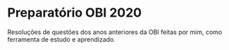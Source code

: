 # Preparatório OBI 2020

Resoluções de questões dos anos anteriores da OBI feitas por mim, como ferramenta de estudo e aprendizado.
